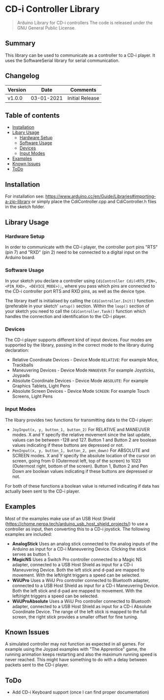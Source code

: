 # CD-i Controller Library
> Arduino Library for CD-i controllers
The code is released under the GNU General Public License.

## Summary
This library can be used to communicate as a controller to a CD-i player. It uses the SoftwareSerial library for serial communication.

## Changelog
Version | Date       | Comments
------- | ---------- | ---------------
v1.0.0  | 03-01-2021 | Initial Release

## Table of contents
* [Installation](#installation)
* [Libary Usage](#library-usage)
	* [Hardware Setup](#hardware-setup)
	* [Software Usage](#software-usage)
	* [Devices](#devices)
	* [Input Modes](#input-modes)
* [Examples](#examples)
* [Known Issues](#known-issues)
* [ToDo](#todo)

## Installation
For installation see: <https://www.arduino.cc/en/Guide/Libraries#importing-a-zip-library> or simply place the CdiController.cpp and CdiController.h files in the sketch folder.

## Library Usage

### Hardware Setup
In order to communicate with the CD-i player, the controller port pins "RTS" (pin 7) and "RXD" (pin 2) need to be connected to a digital input on the Arduino board.

### Software Usage
In your sketch you declare a controller using `CdiController Cdi(<RTS_PIN>, <PIN_RXD>, <DEVICE_MODE>);`, where you pass which pins are connected to the CD-i controller port RTS and RXD pins, as well as the device type.

The library itself is initialised by calling the `CdiController.Init()` function (preferable in your sketch' `setup()` section. Within the `loop()` section of your sketch you need to call the `CdiController.Task()` function which handles the connection and identification to the CD-i player.

### Devices
The CD-i player supports different kind of input devices. Four modes are supported by the library, passing in the correct mode to the library during declaration:
* Relative Coordinate Devices - Device Mode `RELATIVE`: For example Mice, Trackballs
* Maneuvering Devices - Device Mode `MANUEVER`: For example Joysticks, Joypads
* Absolute Coordinate Devices - Device Mode `ABSOLUTE`: For example Graphics Tablets, Light Pens
* Absolute Screen Devices - Device Mode `SCREEN`: For example Touch Screens, Light Pens

### Input Modes
The libary provides two functions for transmitting data to the CD-i player:

* `JoyInput(x, y, button_1, button_2)` For RELATIVE and MANEUVER modes. X and Y specify the relative movement since the last update, values can be between -128 and 127. Button 1 and Button 2 are boolean values indicating if these buttons are depressed or not.
* `PenInput(x, y, button_1, button_2, pen_down)` For ABSOLUTE and SCREEN modes. X and Y specify the absolute location of the cursor on screen, going from 0 (Outermost left, top of the screen) to 1023 (Outermost right, bottom of the screen). Button 1, Button 2 and Pen Down are boolean values indicating if these buttons are depressed or not.

For both of these functions a boolean value is returned indicating if data has actually been sent to the CD-i player. 

## Examples
Most of the examples make use of an USB Host Shield (<https://chome.nerpa.tech/arduino_usb_host_shield_projects/>) to use a controller as input, then converting this to a CD-i joystick. The following examples are included:

* **AnalogStick** Uses an analog stick connected to the analog inputs of the Arduino as input for a CD-i Maneuvering Device. Clicking the stick serves as button 1.
* **MagicNS** Uses a Switch Pro controller connected to a Magic NS adapter, connected to a USB Host Shield as input for a CD-i Maneuvering Device. Both the left stick and d-pad are mapped to movement. With the left/right triggers a speed can be selected.
* **WiiUPro** Uses a WiiU Pro controller connected to Bluetooth adapter, connected to a USB Host Shield as input for a CD-i Maneuvering Device. Both the left stick and d-pad are mapped to movement. With the left/right triggers a speed can be selected. 
* **WiiUProAbsolute** Uses a WiiU Pro controller connected to Bluetooth adapter, connected to a USB Host Shield as input for a CD-i Absolute Coordinate Device. The range of the left stick is mapped to the full screen, the right stick provides a smaller offset for fine tuning.

## Known Issues
A simulated controller may not function as expected in all games. For example using the Joypad examples with "The Apprentice" game, the running animation keeps restarting and also the maximum running speed is never reached. This might have something to do with a delay between packets sent to the CD-i player.

## ToDo
* Add CD-i Keyboard support (once I can find proper documentation)